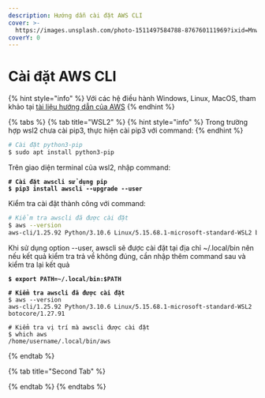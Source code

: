 ```yaml
---
description: Hướng dẫn cài đặt AWS CLI
cover: >-
  https://images.unsplash.com/photo-1511497584788-876760111969?ixid=MnwxMjA3fDB8MHxwaG90by1wYWdlfHx8fGVufDB8fHx8&ixlib=rb-1.2.1&auto=format&fit=crop&w=3432&q=80
coverY: 0
---
```


# Cài đặt AWS CLI

{% hint style="info" %}
Với các hệ điều hành Windows, Linux, MacOS, tham khảo tại [tài liệu hướng dẫn của AWS](https://docs.aws.amazon.com/cli/latest/userguide/getting-started-install.html)&#x20;
{% endhint %}

{% tabs %}
{% tab title="WSL2" %}
{% hint style="info" %}
Trong trường hợp wsl2 chưa cài pip3, thực hiện cài pip3 với command:
{% endhint %}

```bash
# Cài đặt python3-pip
$ sudo apt install python3-pip
```



Trên giao diện terminal của wsl2, nhập command:

<pre class="language-bash"><code class="lang-bash"><strong># Cài đặt awscli sử dụng pip
</strong><strong>$ pip3 install awscli --upgrade --user</strong></code></pre>



Kiểm tra cài đặt thành công với command:

```bash
# Kiểm tra awscli đã được cài đặt
$ aws --version
aws-cli/1.25.92 Python/3.10.6 Linux/5.15.68.1-microsoft-standard-WSL2 botocore/1.27.91
```

Khi sử dụng option --user, awscli sẽ được cài đặt tại địa chỉ \~/.local/bin nên nếu kết quả kiểm tra trả về không đúng, cần nhập thêm command sau và kiểm tra lại kết quả

<pre class="language-bash"><code class="lang-bash"><strong>$ export PATH=~/.local/bin:$PATH
</strong><strong>
</strong><strong># Kiểm tra awscli đã được cài đặt
</strong>$ aws --version
aws-cli/1.25.92 Python/3.10.6 Linux/5.15.68.1-microsoft-standard-WSL2 botocore/1.27.91

# Kiểm tra vị trí mà awscli được cài đặt
$ which aws
/home/username/.local/bin/aws</code></pre>
{% endtab %}

{% tab title="Second Tab" %}

{% endtab %}
{% endtabs %}





